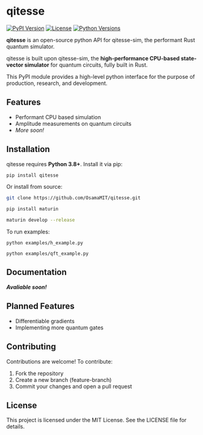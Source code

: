 # qitesse
[![PyPI Version](https://img.shields.io/pypi/v/qitesse.svg)](https://pypi.org/project/qitesse/)
[![License](https://img.shields.io/badge/license-MIT-blue.svg)](https://github.com/OsamaMIT/qitesse/blob/main/LICENSE)
[![Python Versions](https://img.shields.io/pypi/pyversions/qitesse.svg)](https://pypi.org/project/qitesse/)

**qitesse** is an open-source python API for qitesse-sim, the performant Rust quantum simulator.

qitesse is built upon qitesse-sim, the **high-performance CPU-based state-vector simulator** for quantum circuits, fully built in Rust.

This PyPI module provides a high-level python interface for the purpose of production, research, and development.

## Features

- Performant CPU based simulation
- Amplitude measurements on quantum circuits
- _More soon!_

## Installation

qitesse requires **Python 3.8+**. Install it via pip:

```bash
pip install qitesse
```

Or install from source:

```bash
git clone https://github.com/OsamaMIT/qitesse.git

pip install maturin

maturin develop --release
```
To run examples:

`python examples/h_example.py`

`python examples/qft_example.py`

## Documentation
_**Avaliable soon!**_


## Planned Features
- Differentiable gradients
- Implementing more quantum gates

## Contributing
Contributions are welcome! To contribute:

1. Fork the repository
2. Create a new branch (feature-branch)
3. Commit your changes and open a pull request

## License
This project is licensed under the MIT License. See the LICENSE file for details.

